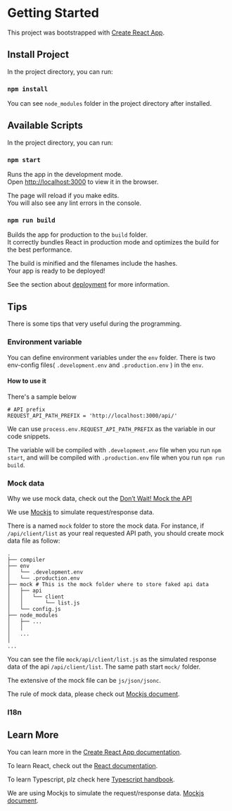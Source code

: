 # Getting Started

This project was bootstrapped with [Create React App](https://github.com/facebook/create-react-app).

## Install Project

In the project directory, you can run:

### `npm install`

You can see `node_modules` folder in the project directory after installed.

## Available Scripts

In the project directory, you can run:

### `npm start`

Runs the app in the development mode.\
Open [http://localhost:3000](http://localhost:3000) to view it in the browser.

The page will reload if you make edits.\
You will also see any lint errors in the console.

### `npm run build`

Builds the app for production to the `build` folder.\
It correctly bundles React in production mode and optimizes the build for the best performance.

The build is minified and the filenames include the hashes.\
Your app is ready to be deployed!

See the section about [deployment](https://facebook.github.io/create-react-app/docs/deployment) for more information.

## Tips

There is some tips that very useful during the programming.

### Environment variable

You can define environment variables under the `env` folder. There is two env-config files( `.development.env` and `.production.env` ) in the `env`.

#### How to use it

There's a sample below
```shell
# API prefix
REQUEST_API_PATH_PREFIX = 'http://localhost:3000/api/'
```

We can use `process.env.REQUEST_API_PATH_PREFIX` as the variable in our code snippets.

The variable will be compiled with `.development.env` file when you run `npm start`, and will be compiled with `.production.env` file when you run `npm run build`.

### Mock data

Why we use mock data, check out the [Don’t Wait! Mock the API](https://css-tricks.com/dont-wait-mock-the-api/)

We use [Mockjs](https://github.com/nuysoft/Mock/wiki) to simulate request/response data.

There is a named `mock` folder to store the mock data. For instance, if `/api/client/list` as your real requested API path, you should create mock data file as follow:
```
.
├── compiler
├── env
│   └── .development.env
│   └── .production.env
├── mock # This is the mock folder where to store faked api data
│   ├── api
│   │   └── client
│   │       └── list.js
│   └── config.js
├── node_modules
│   ├── ...
│   │
│   ...
│
...
```
You can see the file `mock/api/client/list.js` as the simulated response data of the api `/api/client/list`. The same path start `mock/` folder.

The extensive of the mock file can be `js/json/jsonc`.

The rule of mock data, please check out [Mockjs document](https://github.com/nuysoft/Mock/wiki).

### I18n



## Learn More

You can learn more in the [Create React App documentation](https://facebook.github.io/create-react-app/docs/getting-started).

To learn React, check out the [React documentation](https://reactjs.org/).

To learn Typescript, plz check here [Typescript handbook](https://www.typescriptlang.org/docs/handbook/intro.html).

We are using Mockjs to simulate the request/response data. [Mockjs document](https://github.com/nuysoft/Mock/wiki).
